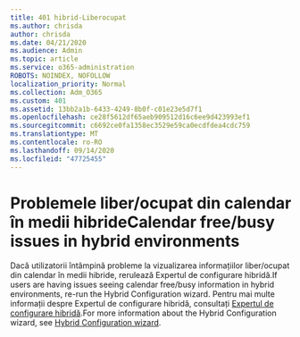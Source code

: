 ```yaml
---
title: 401 hibrid-Liberocupat
ms.author: chrisda
author: chrisda
ms.date: 04/21/2020
ms.audience: Admin
ms.topic: article
ms.service: o365-administration
ROBOTS: NOINDEX, NOFOLLOW
localization_priority: Normal
ms.collection: Adm_O365
ms.custom: 401
ms.assetid: 13bb2a1b-6433-4249-8b0f-c01e23e5d7f1
ms.openlocfilehash: ce28f5612df65aeb909512d16c6ee9d423993ef1
ms.sourcegitcommit: c6692ce0fa1358ec3529e59ca0ecdfdea4cdc759
ms.translationtype: MT
ms.contentlocale: ro-RO
ms.lasthandoff: 09/14/2020
ms.locfileid: "47725455"
---
```

# <a name="calendar-freebusy-issues-in-hybrid-environments"></a><span data-ttu-id="924c2-102">Problemele liber/ocupat din calendar în medii hibride</span><span class="sxs-lookup"><span data-stu-id="924c2-102">Calendar free/busy issues in hybrid environments</span></span>

<span data-ttu-id="924c2-103">Dacă utilizatorii întâmpină probleme la vizualizarea informațiilor liber/ocupat din calendar în medii hibride, rerulează Expertul de configurare hibridă.</span><span class="sxs-lookup"><span data-stu-id="924c2-103">If users are having issues seeing calendar free/busy information in hybrid environments, re-run the Hybrid Configuration wizard.</span></span> <span data-ttu-id="924c2-104">Pentru mai multe informații despre Expertul de configurare hibridă, consultați [Expertul de configurare hibridă](https://go.microsoft.com/fwlink/p/?linkid=528149).</span><span class="sxs-lookup"><span data-stu-id="924c2-104">For more information about the Hybrid Configuration wizard, see [Hybrid Configuration wizard](https://go.microsoft.com/fwlink/p/?linkid=528149).</span></span>
